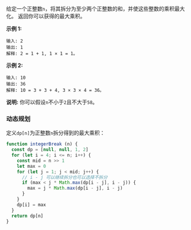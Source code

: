 给定一个正整数`n`，将其拆分为至少两个正整数的和，并使这些整数的乘积最大化。 返回你可以获得的最大乘积。

**示例 1:**
```
输入: 2
输出: 1
解释: 2 = 1 + 1, 1 × 1 = 1。
```

**示例 2:**
```
输入: 10
输出: 36
解释: 10 = 3 + 3 + 4, 3 × 3 × 4 = 36。
```

**说明:** 你可以假设`n`不小于`2`且不大于`58`。

### 动态规划
定义`dp[n]`为正整数`n`拆分得到的最大乘积：
```js
function integerBreak (n) {
  const dp = [null, null, 1, 2]
  for (let i = 4; i <= n; i++) {
    const mid = n >> 1
    let max = 0
    for (let j = 1; j < mid; j++) {
      // i - j 可以继续拆分也可以选择不拆分
      if (max < j * Math.max(dp[i - j], i - j)) {
        max = j * Math.max(dp[i - j], i - j)
      }
    }
    dp[i] = max
  }
  return dp[n]
}
```
